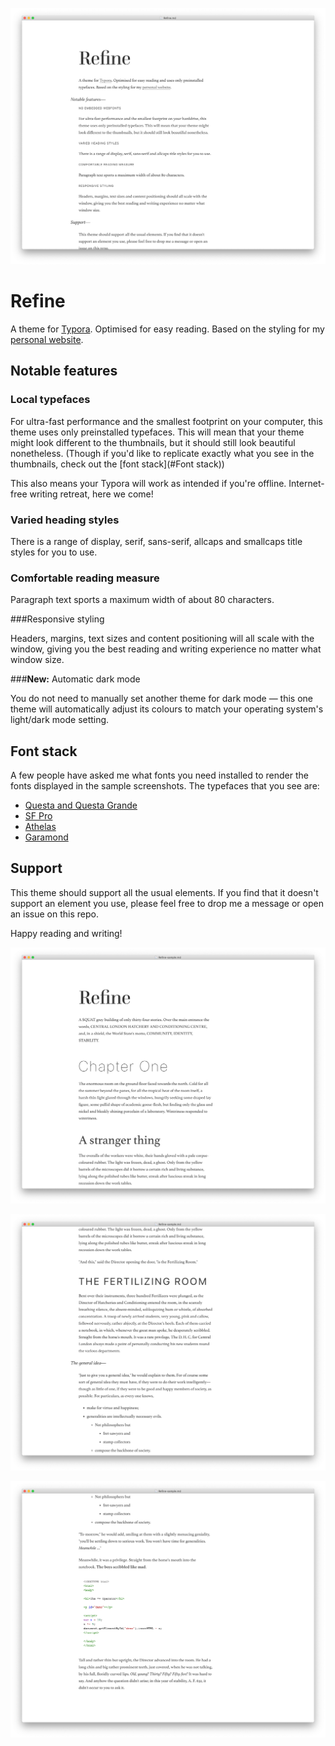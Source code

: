 ![](Refine-large.png)

# Refine

A theme for [Typora](https://typora.io). Optimised for easy reading. Based on the styling for my [personal website](https://serena.nz/).

## Notable features

### Local typefaces

For ultra-fast performance and the smallest footprint on your computer, this theme uses only preinstalled typefaces. This will mean that your theme might look different to the thumbnails, but it should still look beautiful nonetheless. (Though if you'd like to replicate exactly what you see in the thumbnails, check out the [font stack](#Font stack))

This also means your Typora will work as intended if you're offline. Internet-free writing retreat, here we come!

### Varied heading styles

There is a range of display, serif, sans-serif, allcaps and smallcaps title styles for you to use.

### Comfortable reading measure

Paragraph text sports a maximum width of about 80 characters.

###Responsive styling

Headers, margins, text sizes and content positioning will all scale with the window, giving you the best reading and writing experience no matter what window size.

###**New:** Automatic dark mode

You do not need to manually set another theme for dark mode — this one theme will automatically adjust its colours to match your operating system's light/dark mode setting.

## Font stack

A few people have asked me what fonts you need installed to render the fonts displayed in the sample screenshots. The typefaces that you see are:

- [Questa and Questa Grande](https://fonts.adobe.com/foundries/the-questa-project)
- [SF Pro](https://developer.apple.com/fonts/)
- [Athelas](https://fonts.adobe.com/fonts/athelas)
- [Garamond](https://fonts.google.com/specimen/EB+Garamond)


## Support

This theme should support all the usual elements. If you find that it doesn't support an element you use, please feel free to drop me a message or open an issue on this repo.

Happy reading and writing!


![](Refine-sample-1.png)

![](Refine-sample-2.png)

![](Refine-sample-3.png)